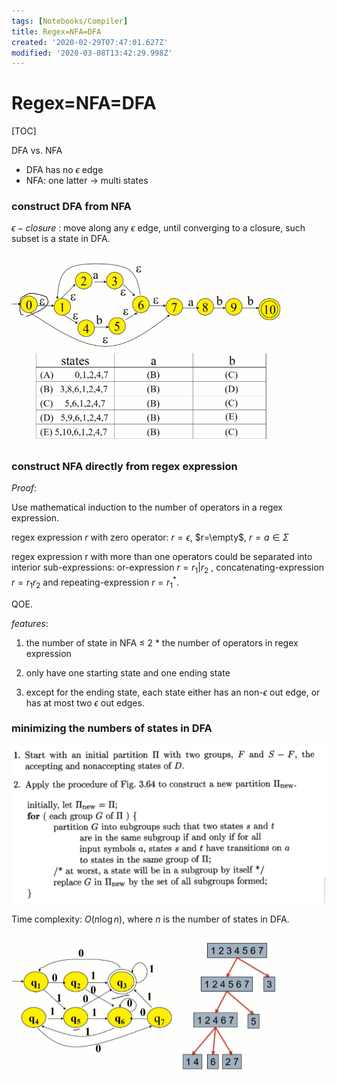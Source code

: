 ```yaml
---
tags: [Notebooks/Compiler]
title: Regex=NFA=DFA
created: '2020-02-29T07:47:01.627Z'
modified: '2020-03-08T13:42:29.998Z'
---
```


# Regex=NFA=DFA

[TOC]

DFA vs. NFA
- DFA has no $\epsilon$ edge
- NFA: one latter -> multi states

### construct DFA from NFA

$\epsilon-closure$ : move along any $\epsilon$ edge, until converging to a closure, such subset is a state in DFA.

<img src="./Regex=NFA=DFA.assets/image-20200308195707448.png" alt="image-20200308195707448" style="zoom:50%;" />

### construct NFA directly from regex expression

*Proof*:

Use mathematical induction to the number of operators in a regex expression.

regex expression $r$ with zero operator: $r=\epsilon$, $r=\empty$, $r=a \in \Sigma$

regex expression r with more than one operators could be separated into interior sub-expressions: or-expression $r= r_1 | r_2$ , concatenating-expression $r=r_1r_2$ and repeating-expression $r=r_1^*$.

QOE.

*features*:

1. the number of state in NFA $\leq$ 2 * the number of operators in regex expression

2. only have one starting state and one ending state

3. except for the ending state, each state either has an non-$\epsilon$ out edge, or has at most two $\epsilon$ out edges.

### minimizing the numbers of states in DFA

 <img src="./Regex=NFA=DFA.assets/image-20200308200612474.png" alt="image-20200308200612474" /> 

Time complexity: $O(n\log n)$, where $n$ is the number of states in DFA.

<img src="./Regex=NFA=DFA.assets/image-20200308200729538.png" alt="image-20200308200729538" style="zoom:50%;" />

